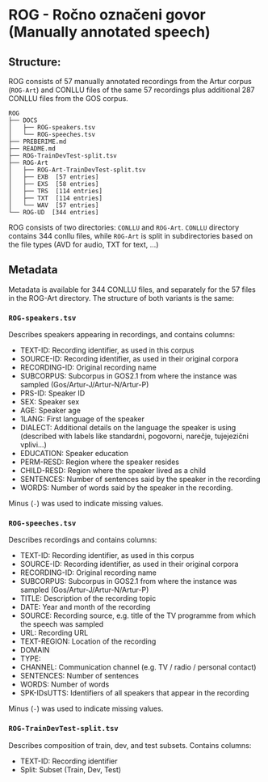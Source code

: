 # ROG - Ročno označeni govor (Manually annotated speech)

## Structure:

ROG consists of 57 manually annotated recordings from the Artur corpus (`ROG-Art`) and CONLLU files of the same 57 recordings plus additional 287 CONLLU files from the GOS corpus.


```
ROG
├── DOCS
│   ├── ROG-speakers.tsv
│   └── ROG-speeches.tsv
├── PREBERIME.md
├── README.md
├── ROG-TrainDevTest-split.tsv
├── ROG-Art
│   ├── ROG-Art-TrainDevTest-split.tsv
│   ├── EXB  [57 entries]
│   ├── EXS  [58 entries]
│   ├── TRS  [114 entries]
│   ├── TXT  [114 entries]
│   └── WAV  [57 entries]
└── ROG-UD  [344 entries]
```
ROG consists of two directories: `CONLLU` and `ROG-Art`. `CONLLU` directory contains 344 conllu files, while `ROG-Art` is split in subdirectories based on the file types (AVD for audio, TXT for text, ...)

## Metadata

Metadata is available for 344 CONLLU files, and separately for the 57 files in the ROG-Art directory. The structure of both variants is the same:

### `ROG-speakers.tsv`

Describes speakers appearing in recordings, and contains columns:

* TEXT-ID: Recording identifier, as used in this corpus
* SOURCE-ID: Recording identifier, as used in their original corpora
* RECORDING-ID: Original recording name
* SUBCORPUS: Subcorpus in GOS2.1 from where the instance was sampled (Gos/Artur-J/Artur-N/Artur-P)
* PRS-ID: Speaker ID
* SEX: Speaker sex
* AGE: Speaker age
* 1LANG: First language of the speaker
* DIALECT: Additional details on the language the speaker is using (described with labels like standardni, pogovorni, narečje, tujejezični vplivi...)
* EDUCATION: Speaker education
* PERM-RESD: Region where the speaker resides
* CHILD-RESD: Region where the speaker lived as a child
* SENTENCES: Number of sentences said by the speaker in the recording
* WORDS: Number of words said by the speaker in the recording.

Minus (`-`) was used to indicate missing values.

### `ROG-speeches.tsv`

Describes recordings and contains columns:

* TEXT-ID: Recording identifier, as used in this corpus
* SOURCE-ID: Recording identifier, as used in their original corpora
* RECORDING-ID: Original recording name
* SUBCORPUS: Subcorpus in GOS2.1 from where the instance was sampled (Gos/Artur-J/Artur-N/Artur-P)
* TITLE: Description of the recording topic
* DATE: Year and month of the recording
* SOURCE: Recording source, e.g. title of the TV programme from which the speech was sampled
* URL: Recording URL
* TEXT-REGION: Location of the recording
* DOMAIN
* TYPE:
* CHANNEL: Communication channel (e.g. TV / radio / personal contact)
* SENTENCES: Number of sentences
* WORDS: Number of words
* SPK-IDsUTTS: Identifiers of all speakers that appear in the recording

Minus (`-`) was used to indicate missing values.


### `ROG-TrainDevTest-split.tsv`

Describes composition of train, dev, and test subsets. Contains columns:
* TEXT-ID: Recording identifier
* Split: Subset (Train, Dev, Test)